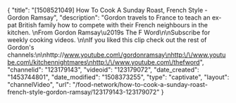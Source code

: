 {
    "title": "[1508521049] How To Cook A Sunday Roast, French Style - Gordon Ramsay",
    "description": "Gordon travels to France to teach an ex-pat British family how to compete with their French neighbours in the kitchen. \nFrom Gordon Ramsay\u2019s The F Word\n\nSubscribe for weekly cooking videos. \n\nIf you liked this clip check out the rest of Gordon's channels:\n\nhttp:\/\/www.youtube.com\/gordonramsay\nhttp:\/\/www.youtube.com\/kitchennightmares\nhttp:\/\/www.youtube.com\/thefword",
    "channelid": "123179143",
    "videoid": "123179072",
    "date_created": "1453744801",
    "date_modified": "1508373255",
    "type": "captivate",
    "layout": "channelVideo",
    "url": "\/food-network\/how-to-cook-a-sunday-roast-french-style-gordon-ramsay\/123179143-123179072"
}